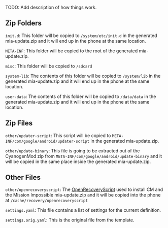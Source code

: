 
TODO: Add description of how things work.

## Zip Folders

`init.d`:
  This folder will be copied to `/system/etc/init.d` in the generated
  mia-update.zip and it will end up in the phone at the same location.

`META-INF`:
  This folder will be copied to the root of the generated mia-update.zip.

`misc`:
  This folder will be copied to `/sdcard`

`system-lib`:
  The contents of this folder will be copied to `/system/lib` in the generated
  mia-update.zip and it will end up in the phone at the same location.

`user-data`:
  The contents of this folder will be copied to `/data/data` in the generated
  mia-update.zip and it will end up in the phone at the same location.


## Zip Files
`other/updater-script`:
  This script will be copied to `META-INF/com/google/android/updater-script` in
  the generated mia-update.zip.

`other/update-binary`:
  This file is going to be extracted out of the CyanogenMod zip from
  `META-INF/com/google/android/update-binary` and it will be copied in the same
  place inside the generated mia-update.zip.


## Other Files

`other/openrecoveryscript`:
  The [OpenRecoveryScript](http://www.teamw.in/OpenRecoveryScript) used to install CM and the Mission Impossible
  mia-update.zip and it will be copied into the phone at
  `/cache/recovery/openrecoveryscript`

`settings.yaml`:
  This file contains a list of settings for the current definition.

`settings.orig.yaml`:
  This is the original file from the template.
